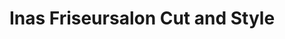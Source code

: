 ---
title: "Inas Friseursalon Cut and Style"
url: /eckental/inas-friseursalon-cut-and-style/
shop: Friseur
---